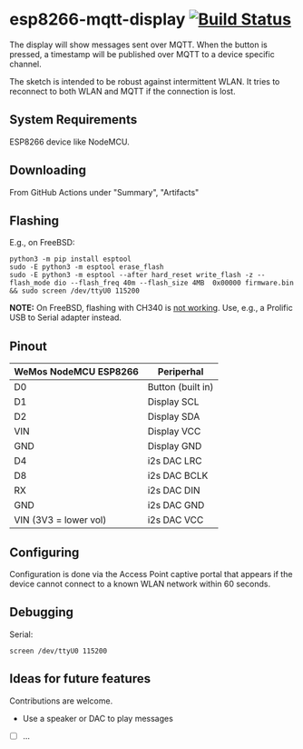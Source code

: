 # esp8266-mqtt-display [![Build Status](https://github.com/probonopd/esp8266-mqtt-display/actions/workflows/compile.yml/badge.svg)](https://github.com/probonopd/esp8266-mqtt-display/actions/workflows/compile.yml)

The display will show messages sent over MQTT. When the button is pressed, a timestamp will be published over MQTT to a device specific channel.

The sketch is intended to be robust against intermittent WLAN. It tries to reconnect to both WLAN and MQTT if the connection is lost.

## System Requirements

ESP8266 device like NodeMCU.

## Downloading

From GitHub Actions under "Summary", "Artifacts"

## Flashing

E.g., on FreeBSD:

```
python3 -m pip install esptool
sudo -E python3 -m esptool erase_flash
sudo -E python3 -m esptool --after hard_reset write_flash -z --flash_mode dio --flash_freq 40m --flash_size 4MB  0x00000 firmware.bin && sudo screen /dev/ttyU0 115200
```

__NOTE:__ On FreeBSD, flashing with CH340 is [not working](https://github.com/espressif/esptool/issues/272). Use, e.g., a Prolific USB to Serial adapter instead.

## Pinout

| WeMos NodeMCU ESP8266 | Periperhal            |
|-----------------------|-----------------------|
| D0                    | Button (built in)     |
| D1                    | Display SCL           |
| D2                    | Display SDA           |
| VIN                   | Display VCC           |
| GND                   | Display GND           |
| D4                    | i2s DAC LRC           |
| D8                    | i2s DAC BCLK          |
| RX                    | i2s DAC DIN           |
| GND                   | i2s DAC GND           |
| VIN (3V3 = lower vol) | i2s DAC VCC           |

## Configuring

Configuration is done via the Access Point captive portal that appears if the device cannot connect to a known WLAN network within 60 seconds.

## Debugging

Serial:

```
screen /dev/ttyU0 115200
```

## Ideas for future features

Contributions are welcome.

- Use a speaker or DAC to play messages
- [ ] ...
